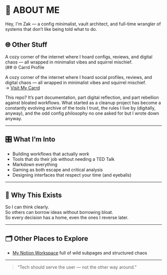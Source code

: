 # 👤 ABOUT ME

Hey, I'm Zak — a config minimalist, vault architect, and full-time wrangler of systems that don’t like being told what to do.
## 🌐 Other Stuff

A cozy corner of the internet where I hoard configs, reviews, and digital chaos — all wrapped in minimalist vibes and squirrel mischief.  
(## 🌐 Carrd Profile

A cozy corner of the internet where I hoard social profiles, reviews, and digital chaos — all wrapped in minimalist vibes and squirrel mischief.  
→ [Visit My Carrd](https://zakdev.carrd.co/)


This repo? It’s part documentation, part digital reflection, and part rebellion against bloated workflows. What started as a cleanup project has become a constantly evolving archive of the tools I trust, the rules I live by (digitally, anyway), and the odd config philosophy no one asked for but I wrote down anyway.

---

## 🎛️ What I’m Into  
- Building workflows that actually *work*  
- Tools that do their job without needing a TED Talk  
- Markdown everything  
- Gaming as both escape and critical analysis  
- Designing interfaces that respect your time (and eyeballs)

---

## 🧠 Why This Exists  
So I can think clearly.  
So others can borrow ideas without borrowing bloat.  
So every decision has a home, even the ones I reverse later.

---

## 🗂️ Other Places to Explore  
 - [My Notion Workspace](https://www.notion.so/Patch-Notes-21d5c699f59d808e91e4fb20e356978b?source=copy_link) full of wild subpages and structured chaos  

---


> “Tech should serve the user — not the other way around.”
